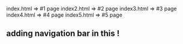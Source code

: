 index.html  => #1 page
index2.html => #2 page
index3.html => #3 page
index4.html => #4 page
index5.html => #5 page

## adding navigation bar in this !
